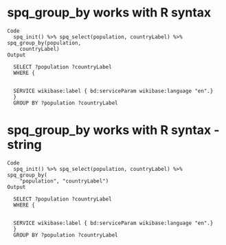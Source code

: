 # spq_group_by works with R syntax

    Code
      spq_init() %>% spq_select(population, countryLabel) %>% spq_group_by(population,
        countryLabel)
    Output
      
      SELECT ?population ?countryLabel
      WHERE {
      
      
      SERVICE wikibase:label { bd:serviceParam wikibase:language "en".}
      }
      GROUP BY ?population ?countryLabel
      

# spq_group_by works with R syntax - string

    Code
      spq_init() %>% spq_select(population, countryLabel) %>% spq_group_by(
        "population", "countryLabel")
    Output
      
      SELECT ?population ?countryLabel
      WHERE {
      
      
      SERVICE wikibase:label { bd:serviceParam wikibase:language "en".}
      }
      GROUP BY ?population ?countryLabel
      

